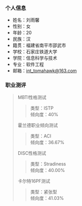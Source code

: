 ### 个人信息
- 姓名：刘雨馨  
- 性别：女  
- 年龄：20  
- 民族：汉
- 籍贯：福建省南平市邵武市  
- 学校：石家庄铁道大学  
- 学院：信息科学与技术  
- 专业：软件工程  
- 邮箱：int_tomahawk@163.com  
### 职业测评
> MBTI性格测试
> > 类型：ISTP  
> > 倾向度：40%  
> 
> 霍兰德职业倾向测试
> > 类型：ACI  
> > 倾向度：36.67%  
> 
> DISC性格测试
> > 类型：Stradiness  
> > 倾向度：40.00%  
> 
> 卡尔特16PF测试
> > 类型：紧张型  
> > 倾向度：41.03%  


